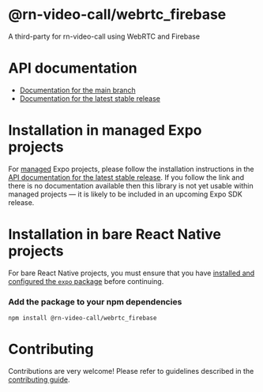 # @rn-video-call/webrtc_firebase

A third-party for rn-video-call using WebRTC and Firebase

# API documentation

- [Documentation for the main branch](https://github.com/expo/expo/blob/main/docs/pages/versions/unversioned/sdk/webrtc-firebase.md)
- [Documentation for the latest stable release](https://docs.expo.dev/versions/latest/sdk/webrtc-firebase/)

# Installation in managed Expo projects

For [managed](https://docs.expo.dev/archive/managed-vs-bare/) Expo projects, please follow the installation instructions in the [API documentation for the latest stable release](#api-documentation). If you follow the link and there is no documentation available then this library is not yet usable within managed projects &mdash; it is likely to be included in an upcoming Expo SDK release.

# Installation in bare React Native projects

For bare React Native projects, you must ensure that you have [installed and configured the `expo` package](https://docs.expo.dev/bare/installing-expo-modules/) before continuing.

### Add the package to your npm dependencies

```
npm install @rn-video-call/webrtc_firebase
```

# Contributing

Contributions are very welcome! Please refer to guidelines described in the [contributing guide]( https://github.com/expo/expo#contributing).
